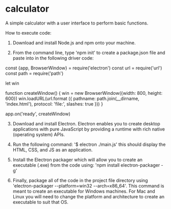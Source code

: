 # calculator
A simple calculator with a user interface to perform basic functions.

How to execute code:

1. Download and install Node.js and npm onto your machine.

2. From the command line, type 'npm init' to create a package.json file and paste into in the following driver code:

  const {app, BrowserWindow} = require('electron') 
  const url = require('url') 
  const path = require('path')  

  let win  

  function createWindow() { 
     win = new BrowserWindow({width: 800, height: 600}) 
     win.loadURL(url.format ({ 
        pathname: path.join(__dirname, 'index.html'), 
        protocol: 'file:', 
        slashes: true 
     })) 
  }  

  app.on('ready', createWindow) 

3. Download and install Electron. Electron enables you to create desktop applications with pure JavaScript by providing a runtime with rich native (operating system) APIs.

4. Run the following command: '$ electron ./main.js' this should display the HTML, CSS, and JS as an application.

5. Install the Electron packager which will allow you to create an executable (.exe) from the code using: 'npm install electron-packager -g'

6. Finally, package all of the code in the project file directory using 'electron-packager <sourcedir> <appname> --platform=win32 --arch=x86_64'. This command is meant to create an executable for Windows machines. For Mac and Linux you will need to change the platform and architecture to create an executable to suit that OS.

